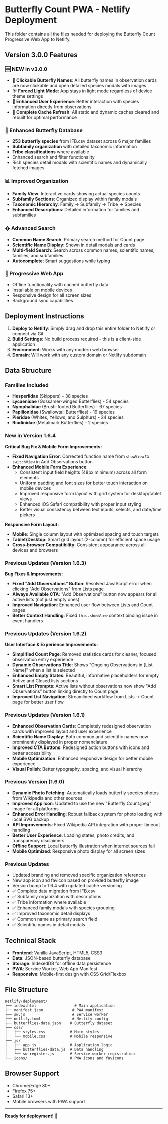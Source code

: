 # Butterfly Count PWA - Netlify Deployment

This folder contains all the files needed for deploying the Butterfly Count Progressive Web App to Netlify.

## Version 3.0.0 Features

### 🆕 NEW in v3.0.0
- **🔗 Clickable Butterfly Names**: All butterfly names in observation cards are now clickable and open detailed species modals with images
- **☀️ Forced Light Mode**: App stays in light mode regardless of device theme settings
- **🎯 Enhanced User Experience**: Better interaction with species information directly from observations
- **🔄 Complete Cache Refresh**: All static and dynamic caches cleared and rebuilt for optimal performance

### 🦋 Enhanced Butterfly Database
- **253 butterfly species** from IFB.csv dataset across 6 major families
- **Subfamily organization** with detailed taxonomic information
- **Tribe classifications** where available
- Enhanced search and filter functionality
- Rich species detail modals with scientific names and dynamically fetched images

### 📊 Improved Organization
- **Family View**: Interactive cards showing actual species counts
- **Subfamily Sections**: Organized display within family modals
- **Taxonomic Hierarchy**: Family → Subfamily → Tribe → Species
- **Enhanced Descriptions**: Detailed information for families and subfamilies

### � Advanced Search
- **Common Name Search**: Primary search method for Count page
- **Scientific Name Display**: Shown in detail modals and cards
- **Multi-field Search**: Search across common names, scientific names, families, and subfamilies
- **Autocomplete**: Smart suggestions while typing

### 📱 Progressive Web App
- Offline functionality with cached butterfly data
- Installable on mobile devices
- Responsive design for all screen sizes
- Background sync capabilities

## Deployment Instructions

1. **Deploy to Netlify**: Simply drag and drop this entire folder to Netlify or connect via Git
2. **Build Settings**: No build process required - this is a client-side application
3. **Environment**: Works with any modern web browser
4. **Domain**: Will work with any custom domain or Netlify subdomain

## Data Structure

### Families Included
- **Hesperiidae** (Skippers) - 38 species
- **Lycaenidae** (Gossamer-winged Butterflies) - 54 species  
- **Nymphalidae** (Brush-footed Butterflies) - 67 species
- **Papilionidae** (Swallowtail Butterflies) - 19 species
- **Pieridae** (Whites, Yellows, and Sulphurs) - 24 species
- **Riodinidae** (Metalmark Butterflies) - 2 species

### New in Version 1.6.4

**Critical Bug Fix & Mobile Form Improvements:**
- **Fixed Navigation Error**: Corrected function name from `showView` to `switchView` in Add Observations button
- **Enhanced Mobile Form Experience**: 
  - Consistent input field heights (48px minimum) across all form elements
  - Uniform padding and font sizes for better touch interaction on mobile devices
  - Improved responsive form layout with grid system for desktop/tablet views
  - Enhanced iOS Safari compatibility with proper input styling
  - Better visual consistency between text inputs, selects, and date/time pickers

**Responsive Form Layout:**
- **Mobile**: Single column layout with optimized spacing and touch targets
- **Tablet/Desktop**: Smart grid layout (2-column) for efficient space usage
- **Cross-browser Compatibility**: Consistent appearance across all devices and browsers

### Previous Updates (Version 1.6.3)

**Bug Fixes & Improvements:**
- **Fixed "Add Observations" Button**: Resolved JavaScript error when clicking "Add Observations" from Lists page
- **Always Available CTA**: "Add Observations" button now appears for all active lists (not just empty ones)
- **Improved Navigation**: Enhanced user flow between Lists and Count pages
- **Better Context Handling**: Fixed `this.showView` context binding issue in event handlers

### Previous Updates (Version 1.6.2)

**User Interface & Experience Improvements:**
- **Simplified Count Page**: Removed statistics cards for cleaner, focused observation entry experience
- **Dynamic Observations Title**: Shows "Ongoing Observations in [List Name]" when a list is selected
- **Enhanced Empty States**: Beautiful, informative placeholders for empty Active and Closed lists sections
- **Smart List Prompts**: Active lists without observations now show "Add Observations" button linking directly to Count page
- **Improved List Navigation**: Streamlined workflow from Lists → Count page for better user flow

### Previous Updates (Version 1.6.1)
- **Enhanced Observation Cards**: Completely redesigned observation cards with improved layout and user experience
- **Scientific Name Display**: Both common and scientific names now prominently displayed in proper nomenclature
- **Improved CTA Buttons**: Redesigned action buttons with icons and better accessibility
- **Mobile Optimization**: Enhanced responsive design for better mobile experience
- **Visual Polish**: Better typography, spacing, and visual hierarchy

### Previous Version (1.6.0)
- **Dynamic Photo Fetching**: Automatically loads butterfly species photos from Wikipedia and other sources
- **Improved App Icon**: Updated to use the new "Butterfly Count.jpeg" image for all platforms
- **Enhanced Error Handling**: Robust fallback system for photo loading with local SVG backup
- **API Improvements**: Fixed Wikipedia API integration with proper timeout handling
- **Better User Experience**: Loading states, photo credits, and transparency disclaimers
- **Offline Support**: Local butterfly illustration when internet sources fail
- **Mobile Optimized**: Responsive photo display for all screen sizes

### Previous Updates
- Updated branding and removed specific organization references
- New app icon and favicon based on provided butterfly image
- Version bump to 1.6.4 with updated cache versioning
- ✅ Complete data migration from IFB.csv
- ✅ Subfamily organization with descriptions
- ✅ Tribe information where available
- ✅ Enhanced family modals with species grouping
- ✅ Improved taxonomic detail displays
- ✅ Common name as primary search field
- ✅ Scientific names in detail modals

## Technical Stack
- **Frontend**: Vanilla JavaScript, HTML5, CSS3
- **Data**: JSON-based butterfly database
- **Storage**: IndexedDB for offline data persistence
- **PWA**: Service Worker, Web App Manifest
- **Responsive**: Mobile-first design with CSS Grid/Flexbox

## File Structure
```
netlify-deployment/
├── index.html                 # Main application
├── manifest.json             # PWA manifest  
├── sw.js                     # Service worker
├── netlify.toml              # Netlify config
├── butterflies-data.json    # Butterfly dataset
├── css/
│   ├── styles.css           # Main styles
│   └── mobile.css           # Mobile responsive
├── js/
│   ├── app.js               # Application logic
│   ├── butterflies-data.js  # Data handling
│   └── sw-register.js       # Service worker registration
└── icons/                   # PWA icons and favicons
```

## Browser Support
- Chrome/Edge 80+
- Firefox 75+
- Safari 13+
- Mobile browsers with PWA support

---

**Ready for deployment!** 🚀
